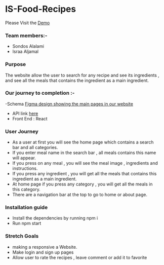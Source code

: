 # IS-Food-Recipes
Please Visit the [Demo](https://practical-hoover-da5825.netlify.app/)

### Team members:-

- Sondos Alalami
- Israa Aljamal

### Purpose
The website allow the user to search for any recipe and see its ingredients , and see all the meals that contains the ingredient as a main ingredient.

### Our journey to completion :-
-Schema
[Figma design showing the main pages in our website](https://www.figma.com/file/z3RJ2GxAsMx8eG5JBcmpGa/Food-Recipes?node-id=26%3A29)
- API link [here](https://www.themealdb.com/api.php) 
- Front End : React

### User Journey

- As a user at first you will see the home page which contains a search bar and all categories.
- If you enter meal name in the search bar , all meals contains this name will appear.
- If you press on any meal , you will see the meal image , ingredients and instructions.
- If you press any ingredient , you will get all the meals that contains this ingredient as a main ingredient.
- At home page if you press any category , you will get all the meals in this category.
- There are a navigation bar at the top to go to home or about page.

### Installation guide
- Install the dependencies by running npm i
- Run npm start

### Stretch Goals

- making a responsive a Website.
- Make login and sign up pages
- Allow user to rate the recipes , leave comment or add it to favorite
